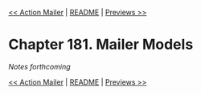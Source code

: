 [&lt;&lt; Action Mailer](ch180-action-mailer.md) | [README](README.md) | [Previews &gt;&gt;](ch182-previews.md)

# Chapter 181. Mailer Models

*Notes forthcoming*

[&lt;&lt; Action Mailer](ch180-action-mailer.md) | [README](README.md) | [Previews &gt;&gt;](ch182-previews.md)